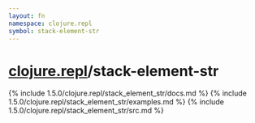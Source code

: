 ```yaml
---
layout: fn
namespace: clojure.repl
symbol: stack-element-str
---
```


# [clojure.repl](../)/stack-element-str

{% include 1.5.0/clojure.repl/stack_element_str/docs.md %}
{% include 1.5.0/clojure.repl/stack_element_str/examples.md %}
{% include 1.5.0/clojure.repl/stack_element_str/src.md %}


